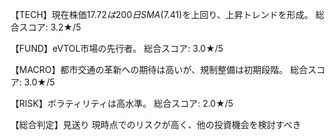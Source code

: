 【TECH】現在株価$17.72は200日SMA($7.41)を上回り、上昇トレンドを形成。
総合スコア: 3.2★/5

【FUND】eVTOL市場の先行者。
総合スコア: 3.0★/5

【MACRO】都市交通の革新への期待は高いが、規制整備は初期段階。
総合スコア: 3.0★/5

【RISK】ボラティリティは高水準。
総合スコア: 2.0★/5

【総合判定】見送り
現時点でのリスクが高く、他の投資機会を検討すべき
